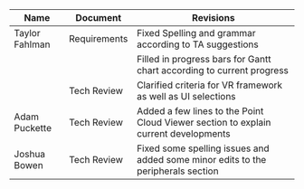
|Name | Document | Revisions |
|-----|----------|-----------|
|Taylor Fahlman | Requirements | Fixed Spelling and grammar according to TA suggestions|
|               |              | Filled in progress bars for Gantt chart according to current progress|
|               | Tech Review  | Clarified criteria for VR framework as well as UI selections|
|Adam Puckette  | Tech Review  | Added a few lines to the Point Cloud Viewer section to explain current developments|
|Joshua Bowen   | Tech Review  | Fixed some spelling issues and added some minor edits to the peripherals section|
